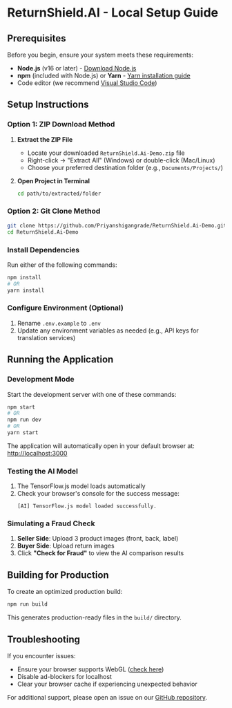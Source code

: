 # ReturnShield.AI - Local Setup Guide

## Prerequisites

Before you begin, ensure your system meets these requirements:
- **Node.js** (v16 or later) - [Download Node.js](https://nodejs.org/)
- **npm** (included with Node.js) or **Yarn** - [Yarn installation guide](https://yarnpkg.com/getting-started/install)
- Code editor (we recommend [Visual Studio Code](https://code.visualstudio.com/))

## Setup Instructions

### Option 1: ZIP Download Method

1. **Extract the ZIP File**
   - Locate your downloaded `ReturnShield.Ai-Demo.zip` file
   - Right-click → "Extract All" (Windows) or double-click (Mac/Linux)
   - Choose your preferred destination folder (e.g., `Documents/Projects/`)

2. **Open Project in Terminal**
   ```bash
   cd path/to/extracted/folder
   ```

### Option 2: Git Clone Method

```bash
git clone https://github.com/Priyanshigangrade/ReturnShield.Ai-Demo.git
cd ReturnShield.Ai-Demo
```

### Install Dependencies

Run either of the following commands:

```bash
npm install
# OR
yarn install
```

### Configure Environment (Optional)

1. Rename `.env.example` to `.env`
2. Update any environment variables as needed (e.g., API keys for translation services)

## Running the Application

### Development Mode

Start the development server with one of these commands:

```bash
npm start
# OR
npm run dev
# OR
yarn start
```

The application will automatically open in your default browser at:
[http://localhost:3000](http://localhost:3000)

### Testing the AI Model

1. The TensorFlow.js model loads automatically
2. Check your browser's console for the success message:
   ```
   [AI] TensorFlow.js model loaded successfully.
   ```

### Simulating a Fraud Check

1. **Seller Side**: Upload 3 product images (front, back, label)
2. **Buyer Side**: Upload return images
3. Click **"Check for Fraud"** to view the AI comparison results

## Building for Production

To create an optimized production build:

```bash
npm run build
```

This generates production-ready files in the `build/` directory.

## Troubleshooting

If you encounter issues:
- Ensure your browser supports WebGL ([check here](https://webglreport.com/))
- Disable ad-blockers for localhost
- Clear your browser cache if experiencing unexpected behavior

For additional support, please open an issue on our [GitHub repository](https://github.com/Priyanshigangrade/ReturnShield.Ai-Demo/issues).

